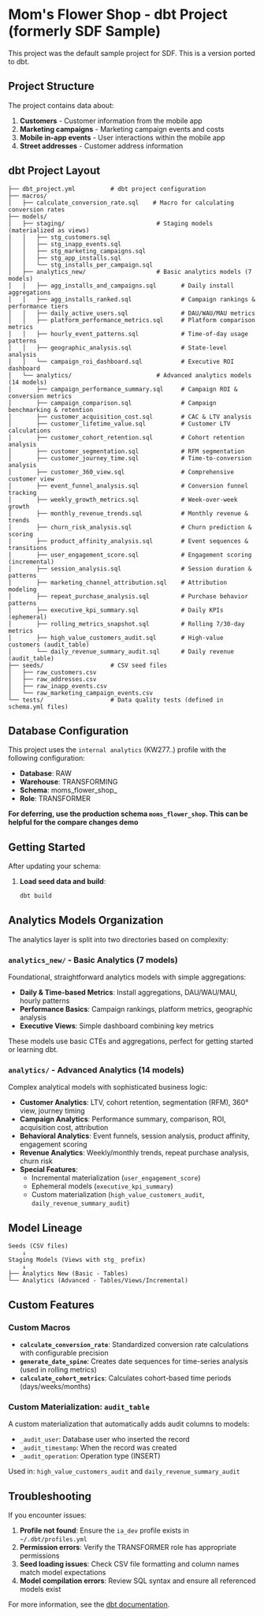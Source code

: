 # Mom's Flower Shop - dbt Project (formerly SDF Sample)

This project was the default sample project for SDF. This is a version ported to dbt. 

## Project Structure

The project contains data about:
1. **Customers** - Customer information from the mobile app
2. **Marketing campaigns** - Marketing campaign events and costs  
3. **Mobile in-app events** - User interactions within the mobile app
4. **Street addresses** - Customer address information

## dbt Project Layout

```
├── dbt_project.yml          # dbt project configuration
├── macros/
│   ├── calculate_conversion_rate.sql    # Macro for calculating conversion rates
├── models/
│   ├── staging/                          # Staging models (materialized as views)
│   │   ├── stg_customers.sql
│   │   ├── stg_inapp_events.sql
│   │   ├── stg_marketing_campaigns.sql
│   │   ├── stg_app_installs.sql
│   │   └── stg_installs_per_campaign.sql
│   ├── analytics_new/                    # Basic analytics models (7 models)
│   │   ├── agg_installs_and_campaigns.sql       # Daily install aggregations
│   │   ├── agg_installs_ranked.sql              # Campaign rankings & performance tiers
│   │   ├── daily_active_users.sql               # DAU/WAU/MAU metrics
│   │   ├── platform_performance_metrics.sql     # Platform comparison metrics
│   │   ├── hourly_event_patterns.sql            # Time-of-day usage patterns
│   │   ├── geographic_analysis.sql              # State-level analysis
│   │   └── campaign_roi_dashboard.sql           # Executive ROI dashboard
│   └── analytics/                        # Advanced analytics models (14 models)
│       ├── campaign_performance_summary.sql     # Campaign ROI & conversion metrics
│       ├── campaign_comparison.sql              # Campaign benchmarking & retention
│       ├── customer_acquisition_cost.sql        # CAC & LTV analysis
│       ├── customer_lifetime_value.sql          # Customer LTV calculations
│       ├── customer_cohort_retention.sql        # Cohort retention analysis
│       ├── customer_segmentation.sql            # RFM segmentation
│       ├── customer_journey_time.sql            # Time-to-conversion analysis
│       ├── customer_360_view.sql                # Comprehensive customer view
│       ├── event_funnel_analysis.sql            # Conversion funnel tracking
│       ├── weekly_growth_metrics.sql            # Week-over-week growth
│       ├── monthly_revenue_trends.sql           # Monthly revenue & trends
│       ├── churn_risk_analysis.sql              # Churn prediction & scoring
│       ├── product_affinity_analysis.sql        # Event sequences & transitions
│       ├── user_engagement_score.sql            # Engagement scoring (incremental)
│       ├── session_analysis.sql                 # Session duration & patterns
│       ├── marketing_channel_attribution.sql    # Attribution modeling
│       ├── repeat_purchase_analysis.sql         # Purchase behavior patterns
│       ├── executive_kpi_summary.sql            # Daily KPIs (ephemeral)
│       ├── rolling_metrics_snapshot.sql         # Rolling 7/30-day metrics
│       ├── high_value_customers_audit.sql       # High-value customers (audit_table)
│       └── daily_revenue_summary_audit.sql      # Daily revenue (audit_table)
├── seeds/                   # CSV seed files
│   ├── raw_customers.csv
│   ├── raw_addresses.csv
│   ├── raw_inapp_events.csv
│   └── raw_marketing_campaign_events.csv
└── tests/                   # Data quality tests (defined in schema.yml files)
```

## Database Configuration

This project uses the `internal analytics` (KW277..) profile with the following configuration:
- **Database**: RAW
- **Warehouse**: TRANSFORMING  
- **Schema**: moms_flower_shop_<your-name>
- **Role**: TRANSFORMER

__For deferring, use the production schema `moms_flower_shop`. This can be helpful for the compare changes demo__

## Getting Started

After updating your schema:

1. **Load seed data and build**:
   ```bash
   dbt build
   ```

## Analytics Models Organization

The analytics layer is split into two directories based on complexity:

### `analytics_new/` - Basic Analytics (7 models)
Foundational, straightforward analytics models with simple aggregations:
- **Daily & Time-based Metrics**: Install aggregations, DAU/WAU/MAU, hourly patterns
- **Performance Basics**: Campaign rankings, platform metrics, geographic analysis
- **Executive Views**: Simple dashboard combining key metrics

These models use basic CTEs and aggregations, perfect for getting started or learning dbt.

### `analytics/` - Advanced Analytics (14 models)
Complex analytical models with sophisticated business logic:
- **Customer Analytics**: LTV, cohort retention, segmentation (RFM), 360° view, journey timing
- **Campaign Analytics**: Performance summary, comparison, ROI, acquisition cost, attribution
- **Behavioral Analytics**: Event funnels, session analysis, product affinity, engagement scoring
- **Revenue Analytics**: Weekly/monthly trends, repeat purchase analysis, churn risk
- **Special Features**: 
  - Incremental materialization (`user_engagement_score`)
  - Ephemeral models (`executive_kpi_summary`)
  - Custom materialization (`high_value_customers_audit`, `daily_revenue_summary_audit`)

## Model Lineage

```
Seeds (CSV files)
    ↓  
Staging Models (Views with stg_ prefix)
    ↓
├── Analytics New (Basic - Tables)
└── Analytics (Advanced - Tables/Views/Incremental)
```

## Custom Features

### Custom Macros
- **`calculate_conversion_rate`**: Standardized conversion rate calculations with configurable precision
- **`generate_date_spine`**: Creates date sequences for time-series analysis (used in rolling metrics)
- **`calculate_cohort_metrics`**: Calculates cohort-based time periods (days/weeks/months)

### Custom Materialization: `audit_table`
A custom materialization that automatically adds audit columns to models:
- `_audit_user`: Database user who inserted the record
- `_audit_timestamp`: When the record was created
- `_audit_operation`: Operation type (INSERT)

Used in: `high_value_customers_audit` and `daily_revenue_summary_audit`

## Troubleshooting

If you encounter issues:

1. **Profile not found**: Ensure the `ia_dev` profile exists in `~/.dbt/profiles.yml`
2. **Permission errors**: Verify the TRANSFORMER role has appropriate permissions
3. **Seed loading issues**: Check CSV file formatting and column names match model expectations
4. **Model compilation errors**: Review SQL syntax and ensure all referenced models exist

For more information, see the [dbt documentation](https://docs.getdbt.com/).

